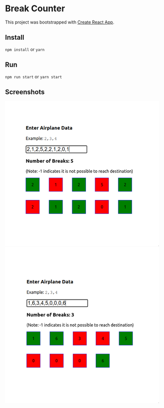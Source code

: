 # Break Counter

This project was bootstrapped with [Create React App](https://github.com/facebook/create-react-app).

## Install

`npm install` or `yarn`

## Run

`npm run start` or `yarn start`

## Screenshots

![](./1.png)
![](./2.png)


